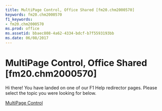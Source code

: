 ```yaml
---
title: MultiPage Control, Office Shared [fm20.chm2000570]
keywords: fm20.chm2000570
f1_keywords:
- fm20.chm2000570
ms.prod: office
ms.assetid: bbaec808-4a62-4334-bdcf-b7f5593193bb
ms.date: 06/08/2017
---
```



# MultiPage Control, Office Shared [fm20.chm2000570]

Hi there! You have landed on one of our F1 Help redirector pages. Please select the topic you were looking for below.

[MultiPage Control](http://msdn.microsoft.com/library/9361ddc3-2eaf-0a34-942b-f6cf4064625d%28Office.15%29.aspx)

